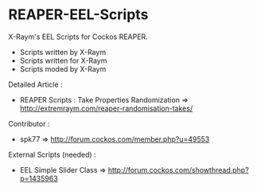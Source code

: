 REAPER-EEL-Scripts
==================

X-Raym's EEL Scripts for Cockos REAPER.
- Scripts written by X-Raym
- Scripts written for X-Raym
- Scripts moded by X-Raym

Detailed Article :
- REAPER Scripts : Take Properties Randomization => http://extremraym.com/reaper-randomisation-takes/

Contributor :
- spk77 => http://forum.cockos.com/member.php?u=49553

External Scripts (needed) :
- EEL Simple Slider Class => http://forum.cockos.com/showthread.php?p=1435963
